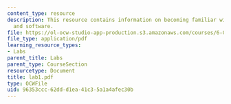 ```yaml
---
content_type: resource
description: This resource contains information on becoming familiar with the hardware
  and software.
file: https://ol-ocw-studio-app-production.s3.amazonaws.com/courses/6-071j-introduction-to-electronics-signals-and-measurement-spring-2006/96353ccc62ddd1ea41c35a1a4afec30b_lab1.pdf
file_type: application/pdf
learning_resource_types:
- Labs
parent_title: Labs
parent_type: CourseSection
resourcetype: Document
title: lab1.pdf
type: OCWFile
uid: 96353ccc-62dd-d1ea-41c3-5a1a4afec30b
---
```

